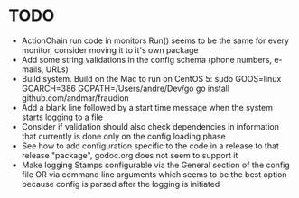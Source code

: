 # TODO
 * ActionChain run code in monitors Run() seems to be the same for every monitor, consider moving it to it's own package
 * Add some string validations in the config schema (phone numbers, e-mails, URLs)
 * Build system. Build on the Mac to run on CentOS 5: sudo GOOS=linux GOARCH=386 GOPATH=/Users/andre/Dev/go go install github.com/andmar/fraudion
 * Add a blank line followed by a start time message when the system starts logging to a file
 * Consider if validation should also check dependencies in information that currently is done only on the config loading phase
 * See how to add configuration specific to the code in a release to that release "package", godoc.org does not seem to support it
 * Make logging Stamps configurable via the General section of the config file OR via command line arguments which seems to be the best option because config is parsed after the logging is initiated
